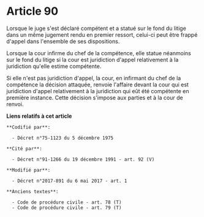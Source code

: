 # Article 90

Lorsque le juge s'est déclaré compétent et a statué sur le fond du litige dans un même jugement rendu en premier ressort,
celui-ci peut être frappé d'appel dans l'ensemble de ses dispositions.

Lorsque la cour infirme du chef de la compétence, elle statue néanmoins sur le fond du litige si la cour est juridiction
d'appel relativement à la juridiction qu'elle estime compétente.

Si elle n'est pas juridiction d'appel, la cour, en infirmant du chef de la compétence la décision attaquée, renvoie l'affaire
devant la cour qui est juridiction d'appel relativement à la juridiction qui eût été compétente en première instance. Cette
décision s'impose aux parties et à la cour de renvoi.

**Liens relatifs à cet article**

	**Codifié par**:

	  - Décret n°75-1123 du 5 décembre 1975

	**Cité par**:

	  - Décret n°91-1266 du 19 décembre 1991 - art. 92 (V)

	**Modifié par**:

	  - Décret n°2017-891 du 6 mai 2017 - art. 1

	**Anciens textes**:

	  - Code de procédure civile - art. 78 (T)
	  - Code de procédure civile - art. 79 (T)
